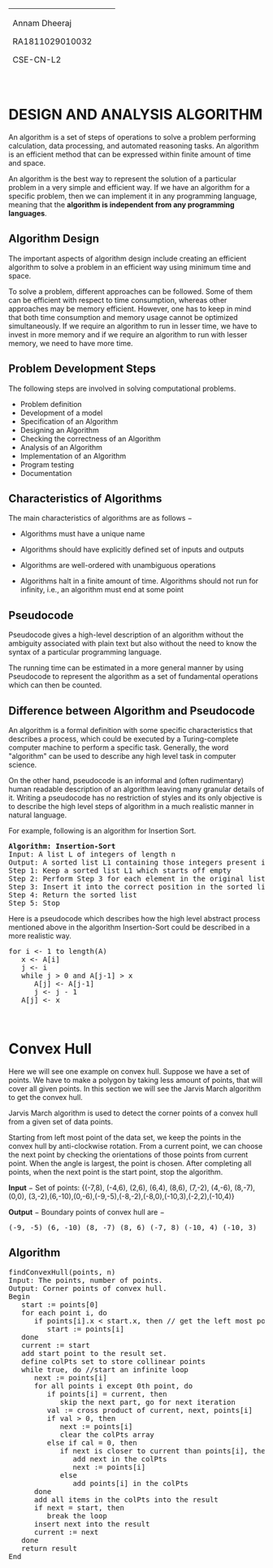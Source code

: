 <table style="height: 120px;" width="203">
<tbody>
<tr>
<td style="width: 193.76px;">
<p>Annam Dheeraj</p>
<p>RA1811029010032</p>
<p>CSE-CN-L2</p>
</td>
</tr>
</tbody>
</table>
<p>&nbsp;</p>
<h1>DESIGN AND ANALYSIS  ALGORITHM</h1>
<p>An algorithm is a set of steps of operations to solve a problem performing calculation, data processing, and automated reasoning tasks. An algorithm is an efficient method that can be expressed within finite amount of time and space.</p>
<p>An algorithm is the best way to represent the solution of a particular problem in a very simple and efficient way. If we have an algorithm for a specific problem, then we can implement it in any programming language, meaning that the&nbsp;<strong>algorithm is independent from any programming languages</strong>.</p>
<h2>Algorithm Design</h2>
<p>The important aspects of algorithm design include creating an efficient algorithm to solve a problem in an efficient way using minimum time and space.</p>
<p>To solve a problem, different approaches can be followed. Some of them can be efficient with respect to time consumption, whereas other approaches may be memory efficient. However, one has to keep in mind that both time consumption and memory usage cannot be optimized simultaneously. If we require an algorithm to run in lesser time, we have to invest in more memory and if we require an algorithm to run with lesser memory, we need to have more time.</p>
<h2>Problem Development Steps</h2>
<p>The following steps are involved in solving computational problems.</p>
<ul class="list">
<li>Problem definition</li>
<li>Development of a model</li>
<li>Specification of an Algorithm</li>
<li>Designing an Algorithm</li>
<li>Checking the correctness of an Algorithm</li>
<li>Analysis of an Algorithm</li>
<li>Implementation of an Algorithm</li>
<li>Program testing</li>
<li>Documentation</li>
</ul>
<h2>Characteristics of Algorithms</h2>
<p>The main characteristics of algorithms are as follows &minus;</p>
<ul class="list">
<li>
<p>Algorithms must have a unique name</p>
</li>
<li>
<p>Algorithms should have explicitly defined set of inputs and outputs</p>
</li>
<li>
<p>Algorithms are well-ordered with unambiguous operations</p>
</li>
<li>
<p>Algorithms halt in a finite amount of time. Algorithms should not run for infinity, i.e., an algorithm must end at some point</p>
</li>
</ul>
<h2>Pseudocode</h2>
<p>Pseudocode gives a high-level description of an algorithm without the ambiguity associated with plain text but also without the need to know the syntax of a particular programming language.</p>
<p>The running time can be estimated in a more general manner by using Pseudocode to represent the algorithm as a set of fundamental operations which can then be counted.</p>
<h2>Difference between Algorithm and Pseudocode</h2>
<p>An algorithm is a formal definition with some specific characteristics that describes a process, which could be executed by a Turing-complete computer machine to perform a specific task. Generally, the word "algorithm" can be used to describe any high level task in computer science.</p>
<p>On the other hand, pseudocode is an informal and (often rudimentary) human readable description of an algorithm leaving many granular details of it. Writing a pseudocode has no restriction of styles and its only objective is to describe the high level steps of algorithm in a much realistic manner in natural language.</p>
<p>For example, following is an algorithm for Insertion Sort.</p>
<pre class="result notranslate"><strong>Algorithm: Insertion-Sort</strong> 
Input: A list L of integers of length n  
Output: A sorted list L1 containing those integers present in L 
Step 1: Keep a sorted list L1 which starts off empty  
Step 2: Perform Step 3 for each element in the original list L  
Step 3: Insert it into the correct position in the sorted list L1.  
Step 4: Return the sorted list 
Step 5: Stop
</pre>
<p>Here is a pseudocode which describes how the high level abstract process mentioned above in the algorithm Insertion-Sort could be described in a more realistic way.</p>
<pre class="result notranslate">for i &lt;- 1 to length(A) 
   x &lt;- A[i] 
   j &lt;- i 
   while j &gt; 0 and A[j-1] &gt; x 
      A[j] &lt;- A[j-1] 
      j &lt;- j - 1 
   A[j] &lt;- x<br /><br /><br /></pre>
<h1 class="qa_title">Convex Hull</h1>
<p>Here we will see one example on convex hull. Suppose we have a set of points. We have to make a polygon by taking less amount of points, that will cover all given points. In this section we will see the Jarvis March algorithm to get the convex hull.</p>
<p>Jarvis March algorithm is used to detect the corner points of a convex hull from a given set of data points.</p>
<p>Starting from left most point of the data set, we keep the points in the convex hull by anti-clockwise rotation. From a current point, we can choose the next point by checking the orientations of those points from current point. When the angle is largest, the point is chosen. After completing all points, when the next point is the start point, stop the algorithm.</p>
<p><strong>Input</strong>&nbsp;&minus; Set of points: {(-7,8), (-4,6), (2,6), (6,4), (8,6), (7,-2), (4,-6), (8,-7),(0,0), (3,-2),(6,-10),(0,-6),(-9,-5),(-8,-2),(-8,0),(-10,3),(-2,2),(-10,4)}</p>
<p><strong>Output</strong>&nbsp;&minus; Boundary points of convex hull are &minus;</p>
<pre class="result notranslate">(-9, -5) (6, -10) (8, -7) (8, 6) (-7, 8) (-10, 4) (-10, 3)</pre>
<h2>Algorithm</h2>
<pre class="result notranslate">findConvexHull(points, n)
Input: The points, number of points.
Output: Corner points of convex hull.
Begin
&nbsp; &nbsp;start := points[0]
&nbsp; &nbsp;for each point i, do
&nbsp; &nbsp; &nbsp; if points[i].x &lt; start.x, then // get the left most point
&nbsp; &nbsp; &nbsp; &nbsp; &nbsp;start := points[i]
&nbsp; &nbsp;done
&nbsp; &nbsp;current := start
&nbsp; &nbsp;add start point to the result set.
&nbsp; &nbsp;define colPts set to store collinear points
&nbsp; &nbsp;while true, do //start an infinite loop
&nbsp; &nbsp; &nbsp; next := points[i]
&nbsp; &nbsp; &nbsp; for all points i except 0th point, do
&nbsp; &nbsp; &nbsp; &nbsp; &nbsp;if points[i] = current, then
&nbsp; &nbsp; &nbsp; &nbsp; &nbsp; &nbsp; skip the next part, go for next iteration
&nbsp; &nbsp; &nbsp; &nbsp; &nbsp;val := cross product of current, next, points[i]
&nbsp; &nbsp; &nbsp; &nbsp; &nbsp;if val &gt; 0, then
&nbsp; &nbsp; &nbsp; &nbsp; &nbsp; &nbsp; next := points[i]
&nbsp; &nbsp; &nbsp; &nbsp; &nbsp; &nbsp; clear the colPts array
&nbsp; &nbsp; &nbsp; &nbsp; &nbsp;else if cal = 0, then
&nbsp; &nbsp; &nbsp; &nbsp; &nbsp; &nbsp; if next is closer to current than points[i], then
&nbsp; &nbsp; &nbsp; &nbsp; &nbsp; &nbsp; &nbsp; &nbsp;add next in the colPts
&nbsp; &nbsp; &nbsp; &nbsp; &nbsp; &nbsp; &nbsp; &nbsp;next := points[i]
&nbsp; &nbsp; &nbsp; &nbsp; &nbsp; &nbsp; else
&nbsp; &nbsp; &nbsp; &nbsp; &nbsp; &nbsp; &nbsp; &nbsp;add points[i] in the colPts
&nbsp; &nbsp; &nbsp; done
&nbsp; &nbsp; &nbsp; add all items in the colPts into the result
&nbsp; &nbsp; &nbsp; if next = start, then
&nbsp; &nbsp; &nbsp; &nbsp; &nbsp;break the loop
&nbsp; &nbsp; &nbsp; insert next into the result
&nbsp; &nbsp; &nbsp; current := next
&nbsp; &nbsp;done
&nbsp; &nbsp;return result
End</pre>
